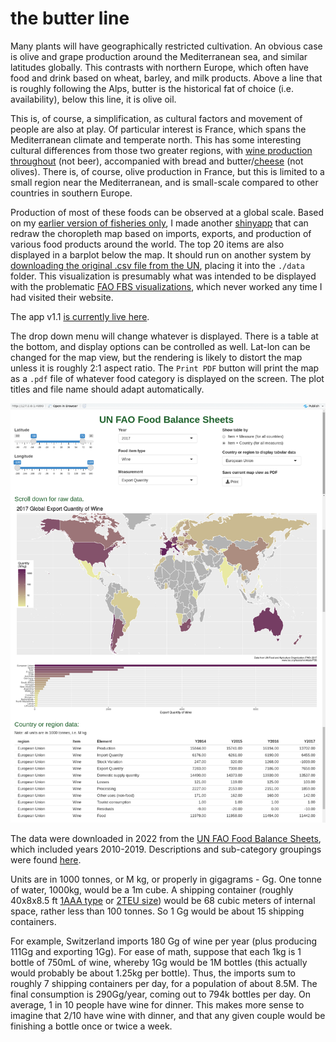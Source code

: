 # the butter line #
Many plants will have geographically restricted cultivation. An obvious case is olive and grape production around the Mediterranean sea, and similar latitudes globally. This contrasts with northern Europe, which often have food and drink based on wheat, barley, and milk products. Above a line that is roughly following the Alps, butter is the historical fat of choice (i.e. availability), below this line, it is olive oil.

This is, of course, a simplification, as cultural factors and movement of people are also at play. Of particular interest is France, which spans the Mediterranean climate and temperate north. This has some interesting cultural differences from those two greater regions, with [wine production throughout](https://en.wikipedia.org/wiki/French_wine) (not beer), accompanied with bread and butter/[cheese](https://en.wikipedia.org/wiki/List_of_French_cheeses) (not olives). There is, of course, olive production in France, but this is limited to a small region near the Mediterranean, and is small-scale compared to other countries in southern Europe.

Production of most of these foods can be observed at a global scale. Based on my [earlier version of fisheries only](https://github.com/wrf/misc-analyses/tree/master/fisheries), I made another [shinyapp](https://shiny.rstudio.com/) that can redraw the choropleth map based on imports, exports, and production of various food products around the world. The top 20 items are also displayed in a barplot below the map. It should run on another system by [downloading the original .csv file from the UN](http://www.fao.org/faostat/en/#data/FBS), placing it into the `./data` folder. This visualization is presumably what was intended to be displayed with the problematic [FAO FBS visualizations](https://www.fao.org/faostat/en/#data/FBS/visualize), which never worked any time I had visited their website.

The app v1.1 [is currently live here](https://wrfbiolum.shinyapps.io/butterline/).

The drop down menu will change whatever is displayed. There is a table at the bottom, and display options can be controlled as well. Lat-lon can be changed for the map view, but the rendering is likely to distort the map unless it is roughly 2:1 aspect ratio. The `Print PDF` button will print the map as a `.pdf` file of whatever food category is displayed on the screen. The plot titles and file name should adapt automatically.

![food_balance_app_v2_screenshot.png](https://github.com/wrf/misc-analyses/blob/master/olive_v_butter/images/food_balance_app_v2_screenshot.png)

The data were downloaded in 2022 from the [UN FAO Food Balance Sheets](http://www.fao.org/faostat/en/#data/FBS), which included years 2010-2019. Descriptions and sub-category groupings were found [here](https://www.fao.org/faostat/en/#definitions).

Units are in 1000 tonnes, or M kg, or properly in gigagrams - Gg. One tonne of water, 1000kg, would be a 1m cube. A shipping container (roughly 40x8x8.5 ft [1AAA type](https://en.wikipedia.org/wiki/ISO_668) or [2TEU size](https://en.wikipedia.org/wiki/Twenty-foot_equivalent_unit)) would be 68 cubic meters of internal space, rather less than 100 tonnes. So 1 Gg would be about 15 shipping containers.

For example, Switzerland imports 180 Gg of wine per year (plus producing 111Gg and exporting 1Gg). For ease of math, suppose that each 1kg is 1 bottle of 750mL of wine, whereby 1Gg would be 1M bottles (this actually would probably be about 1.25kg per bottle). Thus, the imports sum to roughly 7 shipping containers per day, for a population of about 8.5M. The final consumption is 290Gg/year, coming out to 794k bottles per day. On average, 1 in 10 people have wine for dinner. This makes more sense to imagine that 2/10 have wine with dinner, and that any given couple would be finishing a bottle once or twice a week.


